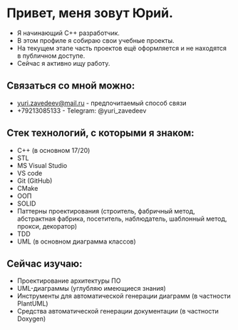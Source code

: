 # Привет, меня зовут Юрий.

* Я начинающий C++ разработчик.
* В этом профиле я собираю свои учебные проекты.
* На текущем этапе часть проектов ещё оформляется и не находятся в публичном доступе.
* Сейчас я активно ищу работу.

## Связаться со мной можно:
* [yuri.zavedeev@mail.ru](mailto:yuri.zavedeev@mail.ru) - предпочитаемый способ связи
* +79213085133 - Telegram: @yuri_zavedeev

## Стек технологий, с которыми я знаком:

* C++ (в основном 17/20)
* STL
* MS Visual Studio
* VS code
* Git (GitHub)
* CMake
* ООП
* SOLID
* Паттерны проектирования (строитель, фабричный метод, абстрактная фабрика, посетитель, наблюдатель, шаблонный метод, прокси, декоратор)
* TDD
* UML (в основном диаграмма классов)

## Сейчас изучаю:

* Проектирование архитектуры ПО
* UML-диаграммы (углубляю имеющиеся знания)
* Инструменты для автоматической генерации диаграмм (в частности PlantUML)
* Средства автоматической генерации документации (в частности Doxygen)
